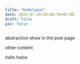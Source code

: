 ```yaml
---
title: "Kedelapan"
date: 2022-07-25T20:04:39+07:00
draft: false
pin: false
---
```

abstraction show in the post page
<!--more-->
other content


hallo haloo
